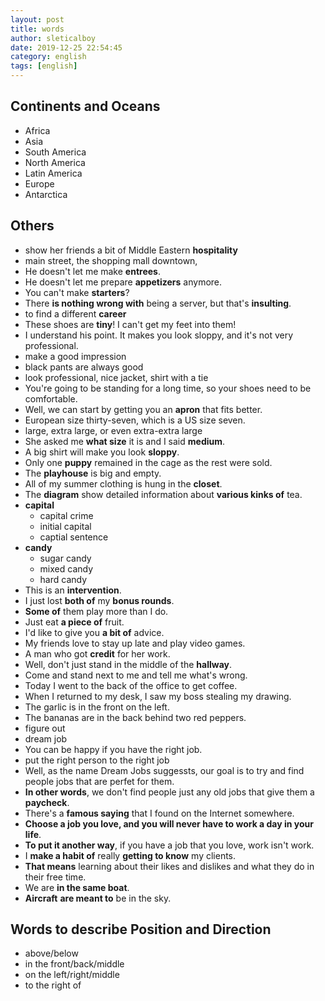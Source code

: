 ```yaml
---
layout: post
title: words
author: sleticalboy
date: 2019-12-25 22:54:45
category: english
tags: [english]
---
```


## Continents and Oceans
- Africa
- Asia
- South America
- North America
- Latin America
- Europe
- Antarctica

## Others
- show her friends a bit of Middle Eastern **hospitality**
- main street, the shopping mall downtown, 
- He doesn't let me make **entrees**.
- He doesn't let me prepare **appetizers** anymore.
- You can't make **starters**?
- There **is nothing wrong with** being a server, but that's **insulting**.
- to find a different **career**
- These shoes are **tiny**! I can't get my feet into them!
- I understand his point. It makes you look sloppy, and it's not very professional.
- make a good impression
- black pants are always good
- look professional, nice jacket, shirt with a tie
- You're going to be standing for a long time, so your shoes need to be comfortable.
- Well, we can start by getting you an **apron** that fits better.
- European size thirty-seven, which is a US size seven.
- large, extra large, or even extra-extra large
- She asked me **what size** it is and I said **medium**.
- A big shirt will make you look **sloppy**.
- Only one **puppy** remained in the cage as the rest were sold.
- The **playhouse** is big and empty.
- All of my summer clothing is hung in the **closet**.
- The **diagram** show detailed information about **various kinks of** tea.
- **capital**
	- capital crime
	- initial capital
	- captial sentence
- **candy**
	- sugar candy
	- mixed candy
	- hard candy
- This is an **intervention**.
- I just lost **both of** my **bonus rounds**.
- **Some of** them play more than I do.
- Just eat **a piece of** fruit.
- I'd like to give you **a bit of** advice.
- My friends love to stay up late and play video games.
- A man who got **credit** for her work.
- Well, don't just stand in the middle of the **hallway**.
- Come and stand next to me and tell me what's wrong.
- Today I went to the back of the office to get coffee.
- When I returned to my desk, I saw my boss stealing my drawing.
- The garlic is in the front on the left.
- The bananas are in the back behind two red peppers.
- figure out
- dream job
- You can be happy if you have the right job.
- put the right person to the right job
- Well, as the name Dream Jobs suggessts, our goal is to try and find people jobs that are perfet for them.
- **In other words**, we don't find people just any old jobs that give them a **paycheck**.
- There's a **famous saying** that I found on the Internet somewhere.
- **Choose a job you love, and you will never have to work a day in your life**.
- **To put it another way**, if you have a job that you love, work isn't work.
- I **make a habit of** really **getting to know** my clients.
- **That means** learning about their likes and dislikes and what they do in their free time.
- We are **in the same boat**.
- **Aircraft** **are meant to** be in the sky.

## Words to describe Position and Direction
- above/below
- in the front/back/middle
- on the left/right/middle
- to the right of 
